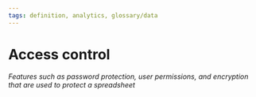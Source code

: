 ```yaml
---
tags: definition, analytics, glossary/data
---
```

# Access control
*Features such as password protection, user permissions, and encryption that are used to protect a spreadsheet*
